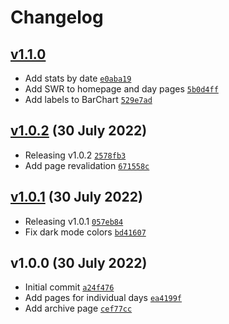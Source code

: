 # Changelog

## [v1.1.0](https://github.com/skilar/snapszhot-stats/compare/v1.0.2...v1.1.0)

- Add stats by date [`e0aba19`](https://github.com/skilar/snapszhot-stats/commit/e0aba19c3efb9b8f5860165249fb2e2d032d5d13)
- Add SWR to homepage and day pages [`5b0d4ff`](https://github.com/skilar/snapszhot-stats/commit/5b0d4ffe8931d1e64d2ee99de9590c8b4a289dca)
- Add labels to BarChart [`529e7ad`](https://github.com/skilar/snapszhot-stats/commit/529e7ad98a690e16073788536f1b5f2231cae86a)
## [v1.0.2](https://github.com/skilar/snapszhot-stats/compare/v1.0.1...v1.0.2) (30 July 2022)

- Releasing v1.0.2 [`2578fb3`](https://github.com/skilar/snapszhot-stats/commit/2578fb3d7cbea5fb426e14ce18248cfb3042b642)
- Add page revalidation [`671558c`](https://github.com/skilar/snapszhot-stats/commit/671558c465e65512ffe86e25172b995de160bb48)
## [v1.0.1](https://github.com/skilar/snapszhot-stats/compare/v1.0.0...v1.0.1) (30 July 2022)

- Releasing v1.0.1 [`057eb84`](https://github.com/skilar/snapszhot-stats/commit/057eb847fc3720d4082888f315878a211fb995bd)
- Fix dark mode colors [`bd41607`](https://github.com/skilar/snapszhot-stats/commit/bd4160763b08533b3958a6b5fcc162c8a46c42d8)
## v1.0.0 (30 July 2022)

- Initial commit [`a24f476`](https://github.com/skilar/snapszhot-stats/commit/a24f476b067413f27bcbeca36ad7a18dce8c9b93)
- Add pages for individual days [`ea4199f`](https://github.com/skilar/snapszhot-stats/commit/ea4199f3047c91cbff5471189c4f1fca517d0b13)
- Add archive page [`cef77cc`](https://github.com/skilar/snapszhot-stats/commit/cef77cca7ebfba8763f9916f1a169b0b037738a6)
